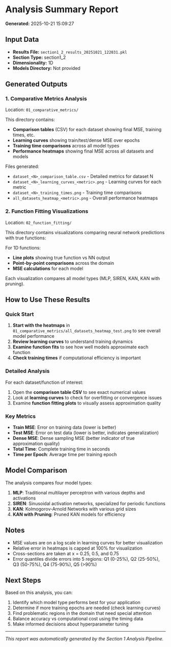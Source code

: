 # Analysis Summary Report

**Generated:** 2025-10-21 15:09:27

## Input Data

- **Results File:** `section1_2_results_20251021_122031.pkl`
- **Section Type:** section1_2
- **Dimensionality:** 1D
- **Models Directory:** Not provided

## Generated Outputs

### 1. Comparative Metrics Analysis

Location: `01_comparative_metrics/`

This directory contains:
- **Comparison tables** (CSV) for each dataset showing final MSE, training times, etc.
- **Learning curves** showing train/test/dense MSE over epochs
- **Training time comparisons** across all model types
- **Performance heatmaps** showing final MSE across all datasets and models

Files generated:
- `dataset_<N>_comparison_table.csv` - Detailed metrics for dataset N
- `dataset_<N>_learning_curves_<metric>.png` - Learning curves for each metric
- `dataset_<N>_training_times.png` - Training time comparisons
- `all_datasets_heatmap_<metric>.png` - Overall performance heatmaps

### 2. Function Fitting Visualizations

Location: `02_function_fitting/`

This directory contains visualizations comparing neural network predictions with true functions:


For 1D functions:
- **Line plots** showing true function vs NN output
- **Point-by-point comparisons** across the domain
- **MSE calculations** for each model

Each visualization compares all model types (MLP, SIREN, KAN, KAN with pruning).

## How to Use These Results

### Quick Start

1. **Start with the heatmaps** in `01_comparative_metrics/all_datasets_heatmap_test.png` to see overall model performance
2. **Review learning curves** to understand training dynamics
3. **Examine function fits** to see how well models approximate each function
4. **Check training times** if computational efficiency is important

### Detailed Analysis

For each dataset/function of interest:

1. Open the **comparison table CSV** to see exact numerical values
2. Look at **learning curves** to check for overfitting or convergence issues
3. Examine **function fitting plots** to visually assess approximation quality

### Key Metrics

- **Train MSE**: Error on training data (lower is better)
- **Test MSE**: Error on test data (lower is better, indicates generalization)
- **Dense MSE**: Dense sampling MSE (better indicator of true approximation quality)
- **Total Time**: Complete training time in seconds
- **Time per Epoch**: Average time per training epoch

## Model Comparison

The analysis compares four model types:

1. **MLP**: Traditional multilayer perceptron with various depths and activations
2. **SIREN**: Sinusoidal activation networks, specialized for periodic functions
3. **KAN**: Kolmogorov-Arnold Networks with various grid sizes
4. **KAN with Pruning**: Pruned KAN models for efficiency

## Notes

- MSE values are on a log scale in learning curves for better visualization
- Relative error in heatmaps is capped at 100% for visualization
- Cross-sections are taken at x = 0.25, 0.5, and 0.75
- Error quantiles divide errors into 5 regions: Q1 (0-25%), Q2 (25-50%), Q3 (50-75%), Q4 (75-90%), Q5 (>90%)

## Next Steps

Based on this analysis, you can:

1. Identify which model type performs best for your application
2. Determine if more training epochs are needed (check learning curves)
3. Find problematic regions in the domain that need special attention
4. Balance accuracy vs computational cost using the timing data
5. Make informed decisions about hyperparameter tuning

---

*This report was automatically generated by the Section 1 Analysis Pipeline.*
